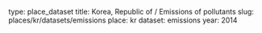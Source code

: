 type: place_dataset
title: Korea, Republic of / Emissions of pollutants
slug: places/kr/datasets/emissions
place: kr
dataset: emissions
year: 2014

